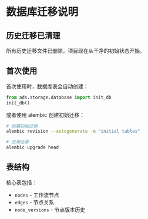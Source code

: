 # 数据库迁移说明

## 历史迁移已清理

所有历史迁移文件已删除，项目现在从干净的初始状态开始。

## 首次使用

首次使用时，数据库表会自动创建：

```python
from ads.storage.database import init_db
init_db()
```

或者使用 alembic 创建初始迁移：

```bash
# 创建初始迁移
alembic revision --autogenerate -m "initial tables"

# 应用迁移
alembic upgrade head
```

## 表结构

核心表包括：
- `nodes` - 工作流节点
- `edges` - 节点关系
- `node_versions` - 节点版本历史

